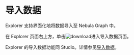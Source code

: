 # 导入数据

Explorer 支持界面化地将数据导入至 Nebula Graph 中。

在 Explorer 页面右上方，单击![download](https://docs-cdn.nebula-graph.com.cn/figures/studio-btn-download.png)进入导入数据页面。

Explorer 的导入数据功能同 Studio。详情参见[导入数据](../nebula-studio/quick-start/st-ug-import-data.md)。
